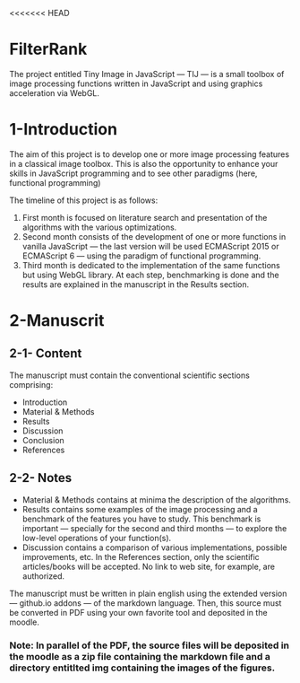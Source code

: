 <<<<<<< HEAD
# FilterRank 
The project entitled Tiny Image in JavaScript — TIJ — is a small toolbox of image processing functions written in JavaScript and using graphics acceleration via WebGL.

# 1-Introduction

The aim of this project is to develop one or more image processing features in a classical image toolbox. This is also the opportunity to enhance your skills in JavaScript programming and to see other paradigms (here, functional programming)

The timeline of this project is as follows:

1. First month is focused on literature search and presentation of the algorithms with the various optimizations.
2. Second month consists of the development of one or more functions in vanilla JavaScript — the last version will be used ECMAScript 2015 or ECMAScript 6 — using the paradigm of functional programming.
3. Third month is dedicated to the implementation of the same functions but using WebGL library. 
At each step, benchmarking is done and the results are explained in the manuscript in the Results section.

# 2-Manuscrit

## 2-1- Content

The manuscript must contain the conventional scientific sections comprising:
* Introduction
* Material & Methods
* Results
* Discussion
* Conclusion
* References

## 2-2- Notes

* Material & Methods contains at minima the description of the algorithms.
* Results contains some examples of the image processing and a benchmark of the features you have to study. This benchmark is important —   specially for the second and third months — to explore the low-level operations of your function(s).
* Discussion contains a comparison of various implementations, possible improvements, etc.
  In the References section, only the scientific articles/books will be accepted. No link to web site, for example, are authorized.

The manuscript must be written in plain english using the extended version — github.io addons — of the markdown language. Then, this source must be converted in PDF using your own favorite tool and deposited in the moodle.

### Note: In parallel of the PDF, the source files will be deposited in the moodle as a zip file containing the markdown file and a directory entitlted img containing the images of the figures.
